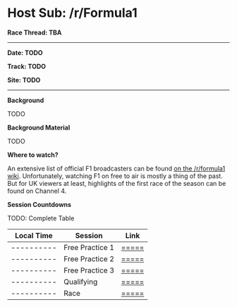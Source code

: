 # Host Sub: /r/Formula1

**Race Thread: TBA**

---
**Date: TODO**

**Track: TODO**

**Site: TODO**

---

**Background**

TODO

**Background Material**

TODO

**Where to watch?**

An extensive list of official F1 broadcasters can be found [on the /r/formula1 wiki](https://www.reddit.com/r/formula1/wiki/index#wiki_where_to_watch). Unfortunately, watching F1 on free to air is mostly a thing of the past. But for UK viewers at least, highlights of the first race of the season can be found on Channel 4.

**Session Countdowns**

TODO: Complete Table

| Local Time | Session         | Link                                                                                                                 |
|------------|-----------------|----------------------------------------------------------------------------------------------------------------------|
| ---------- | Free Practice 1 | [=====](https://example.com)        |
| ---------- | Free Practice 2 | [=====](https://example.com)        |
| ---------- | Free Practice 3 | [=====](https://example.com)        |
| ---------- | Qualifying      | [=====](https://example.com)        |
| ---------- | Race            | [=====](https://example.com)        |

